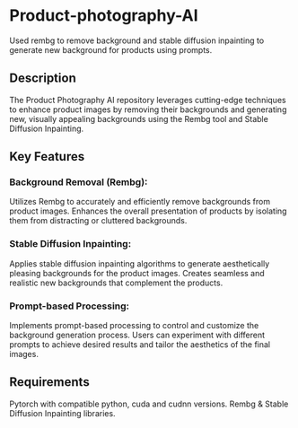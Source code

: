 # Product-photography-AI
Used rembg to remove background and stable diffusion inpainting to generate new background for products using prompts.

## Description
The Product Photography AI repository leverages cutting-edge techniques to enhance product images by removing their backgrounds and generating new, visually appealing backgrounds using the Rembg tool and Stable Diffusion Inpainting.

## Key Features
### Background Removal (Rembg):
Utilizes Rembg to accurately and efficiently remove backgrounds from product images.
Enhances the overall presentation of products by isolating them from distracting or cluttered backgrounds.
### Stable Diffusion Inpainting:
Applies stable diffusion inpainting algorithms to generate aesthetically pleasing backgrounds for the product images.
Creates seamless and realistic new backgrounds that complement the products.
### Prompt-based Processing:
Implements prompt-based processing to control and customize the background generation process.
Users can experiment with different prompts to achieve desired results and tailor the aesthetics of the final images.

## Requirements
Pytorch with compatible python, cuda and cudnn versions.
Rembg & Stable Diffusion Inpainting libraries.
